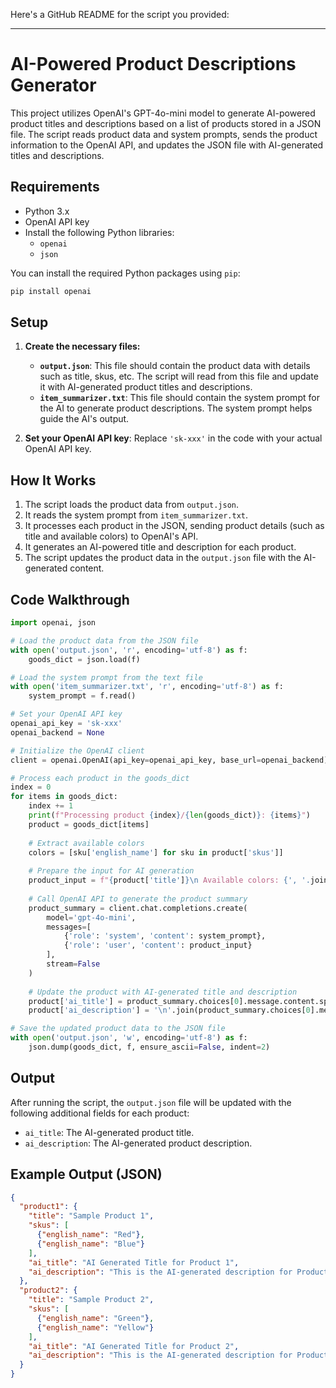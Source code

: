 Here's a GitHub README for the script you provided:

---

# AI-Powered Product Descriptions Generator

This project utilizes OpenAI's GPT-4o-mini model to generate AI-powered product titles and descriptions based on a list of products stored in a JSON file. The script reads product data and system prompts, sends the product information to the OpenAI API, and updates the JSON file with AI-generated titles and descriptions.

## Requirements

- Python 3.x
- OpenAI API key
- Install the following Python libraries:
  - `openai`
  - `json`

You can install the required Python packages using `pip`:

```bash
pip install openai
```

## Setup

1. **Create the necessary files:**
   - **`output.json`**: This file should contain the product data with details such as title, skus, etc. The script will read from this file and update it with AI-generated product titles and descriptions.
   - **`item_summarizer.txt`**: This file should contain the system prompt for the AI to generate product descriptions. The system prompt helps guide the AI's output.

2. **Set your OpenAI API key**:
   Replace `'sk-xxx'` in the code with your actual OpenAI API key.

## How It Works

1. The script loads the product data from `output.json`.
2. It reads the system prompt from `item_summarizer.txt`.
3. It processes each product in the JSON, sending product details (such as title and available colors) to OpenAI's API.
4. It generates an AI-powered title and description for each product.
5. The script updates the product data in the `output.json` file with the AI-generated content.

## Code Walkthrough

```python
import openai, json

# Load the product data from the JSON file
with open('output.json', 'r', encoding='utf-8') as f:
    goods_dict = json.load(f)

# Load the system prompt from the text file
with open('item_summarizer.txt', 'r', encoding='utf-8') as f:
    system_prompt = f.read()

# Set your OpenAI API key
openai_api_key = 'sk-xxx'
openai_backend = None

# Initialize the OpenAI client
client = openai.OpenAI(api_key=openai_api_key, base_url=openai_backend)

# Process each product in the goods_dict
index = 0
for items in goods_dict:
    index += 1
    print(f"Processing product {index}/{len(goods_dict)}: {items}")
    product = goods_dict[items]
    
    # Extract available colors
    colors = [sku['english_name'] for sku in product['skus']]
    
    # Prepare the input for AI generation
    product_input = f"{product['title']}\n Available colors: {', '.join(colors)}"
    
    # Call OpenAI API to generate the product summary
    product_summary = client.chat.completions.create(
        model='gpt-4o-mini',
        messages=[
            {'role': 'system', 'content': system_prompt},
            {'role': 'user', 'content': product_input}
        ],
        stream=False
    )
    
    # Update the product with AI-generated title and description
    product['ai_title'] = product_summary.choices[0].message.content.split('\n')[0]
    product['ai_description'] = '\n'.join(product_summary.choices[0].message.content.split('\n')[2:])

# Save the updated product data to the JSON file
with open('output.json', 'w', encoding='utf-8') as f:
    json.dump(goods_dict, f, ensure_ascii=False, indent=2)
```

## Output

After running the script, the `output.json` file will be updated with the following additional fields for each product:

- `ai_title`: The AI-generated product title.
- `ai_description`: The AI-generated product description.

## Example Output (JSON)

```json
{
  "product1": {
    "title": "Sample Product 1",
    "skus": [
      {"english_name": "Red"},
      {"english_name": "Blue"}
    ],
    "ai_title": "AI Generated Title for Product 1",
    "ai_description": "This is the AI-generated description for Product 1. It includes all the features and details."
  },
  "product2": {
    "title": "Sample Product 2",
    "skus": [
      {"english_name": "Green"},
      {"english_name": "Yellow"}
    ],
    "ai_title": "AI Generated Title for Product 2",
    "ai_description": "This is the AI-generated description for Product 2. It highlights the product's key aspects."
  }
}
```

